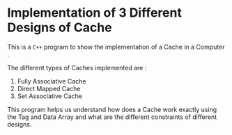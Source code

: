 # Implementation of 3 Different Designs of Cache 
This is a `C++` program to show the implementation of a Cache in a Computer .

The different types of Caches implemented are :
1. Fully Associative Cache
1. Direct Mapped Cache
1. Set Associative Cache

This program helps us understand how does a Cache work exactly using the Tag and Data Array 
and what are the different constraints of different designs.
